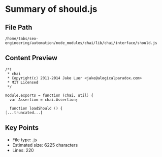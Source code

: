# Summary of should.js
  
## File Path
`/home/tabs/seo-engineering/automation/node_modules/chai/lib/chai/interface/should.js`

## Content Preview
```
/*!
 * chai
 * Copyright(c) 2011-2014 Jake Luer <jake@alogicalparadox.com>
 * MIT Licensed
 */

module.exports = function (chai, util) {
  var Assertion = chai.Assertion;

  function loadShould () {
[...truncated...]
```

## Key Points
- File type: .js
- Estimated size: 6225 characters
- Lines: 220
